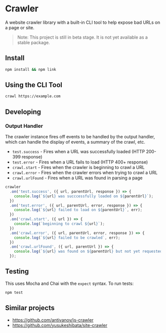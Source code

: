 # Crawler

A website crawler library with a built-in CLI tool to help expose bad URLs on a page or site.

> Note: This project is still in beta stage. It is not yet available as a stable package.

## Install

```bash
npm install && npm link
```

## Using the CLI Tool

```bash
crawl https://example.com
```

## Developing

### Output Handler

The crawler instance fires off events to be handled by the output handler, which can handle the display of events, a
summary of the crawl, etc.

- `test.success` - Fires when a URL was successfully loaded (HTTP 200-399 response)
- `test.error` - Fires when a URL fails to load (HTTP 400+ response)
- `crawl.start` - Fires when the crawler is beginning to crawl a URL
- `crawl.error` - Fires when the crawler errors when trying to crawl a URL
- `crawl.urlFound` - Fires when a URL was found in parsing a page

```js
crawler
  .on('test.success', ({ url, parentUrl, response }) => {
    console.log(`${url} was succcessfully loaded on ${parentUrl}`);
  })
  .on('test.error', ({ url, parentUrl, error, response }) => {
    console.log(`${url} failed to load on ${parentUrl}`, err);
  })
  .on('crawl.start', ({ url }) => {
    console.log(`beginning to crawl ${url}`);
  })
  .on('crawl.error', ({ url, parentUrl, error, response }) => {
    console.log(`${url} failed to be crawled`, err);
  })
  .on('crawl.urlFound', ({ url, parentUrl }) => {
    console.log(`${url} was found on ${parentUrl} but not yet requested or crawled`);
  });
```

## Testing

This uses Mocha and Chai with the `expect` syntax. To run tests:

```bash
npm test
```

## Similar projects

- https://github.com/antivanov/js-crawler
- https://github.com/yusukeshibata/site-crawler
